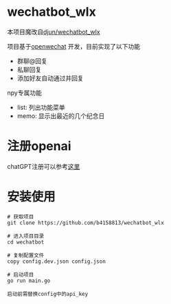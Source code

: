 # wechatbot_wlx
本项目魔改自[djun/wechatbot_wlx](https://github.com/djun/wechatbot_wlx)

项目基于[openwechat](https://github.com/eatmoreapple/openwechat)
开发，目前实现了以下功能
 + 群聊@回复
 + 私聊回复
 + 添加好友自动通过并回复

npy专属功能
 + list: 列出功能菜单
 + memo: 显示出最近的几个纪念日
 
# 注册openai
chatGPT注册可以参考[这里](https://juejin.cn/post/7173447848292253704)

# 安装使用
````
# 获取项目
git clone https://github.com/b4158813/wechatbot_wlx

# 进入项目目录
cd wechatbot

# 复制配置文件
copy config.dev.json config.json

# 启动项目
go run main.go

启动前需替换config中的api_key
